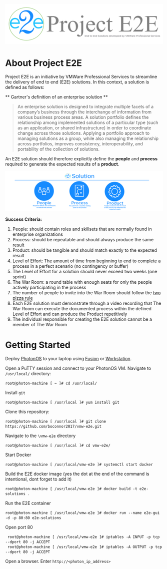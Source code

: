 ![E2E](./img/E2E_Logo_github.png)

# About Project E2E
Project E2E is an initiative by VMWare Professional Services to streamline the delivery of end to end (E2E) solutions. In this context, a solution is defined as follows:

** Gartner's definition of an enterprise solution **

>An enterprise solution is designed to integrate multiple facets of a company’s business through the interchange of information from various business process areas.
A solution portfolio defines the relationship among implemented solutions of a particular type (such as an application, or shared infrastructure) in order to coordinate change across those solutions. Applying a portfolio approach to managing solutions as a group, while also managing the relationship across portfolios, improves consistency, interoperability, and portability of the collection of solutions. 

An E2E solution should therefore explicitly define the **people** and **process** required to generate the expected results of a **product**.

![E2E](./img/E2E_PPP.png)

**Success Criteria:**
1. People: should contain roles and skillsets that are normally found in enterprise organizations
2. Process: should be repeatable and should always produce the same result
3. Product: should be tangible and should match exactly to the expected result
4. Level of Effort: The amount of time from beginning to end to complete a process in a perfect scenario (no contingency or buffer)
5. The Level of Effort for a solution should never exceed two weeks (one sprint)
6. The War Room: a round table with enough seats for only the people actively participating in the process
7. The number of people to invite into the War Room should follow the [two pizza rule](https://www.inc.com/business-insider/jeff-bezos-productivity-tip-two-pizza-rule.html)
8. Each E2E solution must demonstrate through a video recording that The War Room can execute the documented process within the defined Level of Effort and can produce the Product repetitively
9. The individual responsible for creating the E2E solution cannot be a member of The War Room

# Getting Started
Deploy [PhotonOS](https://vmware.github.io/photon/) to your laptop using [Fusion](https://www.vmware.com/products/fusion.html) or [Workstation](https://www.vmware.com/products/workstation-pro.html).

Open a PuTTY session and connect to your PhotonOS VM. Navigate to `/usr/local/` directory:
```
root@photon-machine [ ~ ]# cd /usr/local/
```

Install `git`
```
root@photon-machine [ /usr/local ]# yum install git
```

Clone this repository:
```
root@photon-machine [ /usr/local ]# git clone https://github.com/boconnor2017/vmw-e2e.git
```

Navigate to the `\vmw-e2e` directory
```
root@photon-machine [ /usr/local ]# cd vmw-e2e/
```

Start Docker
```
root@photon-machine [ /usr/local/vmw-e2e ]# systemctl start docker
```

Build the E2E docker image (yes the dot at the end of the command is intentional, dont forget to add it)
```
root@photon-machine [ /usr/local/vmw-e2e ]# docker build -t e2e-solutions .
```

Run the E2E container
```
root@photon-machine [ /usr/local/vmw-e2e ]# docker run --name e2e-gui -d -p 80:80 e2e-solutions
```

Open port 80
```
 root@photon-machine [ /usr/local/vmw-e2e ]# iptables -A INPUT -p tcp --dport 80 -j ACCEPT
 root@photon-machine [ /usr/local/vmw-e2e ]# iptables -A OUTPUT -p tcp --dport 80 -j ACCEPT
```

Open a browser. Enter `http://<photon_ip_address>`
